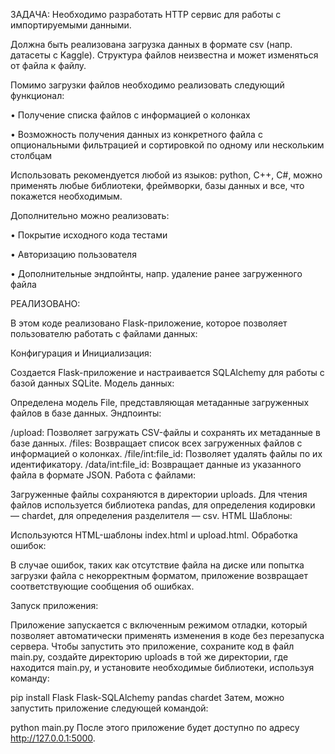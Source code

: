 ЗАДАЧА:
Необходимо разработать HTTP сервис для работы с импортируемыми данными.

Должна быть реализована загрузка данных в формате csv (напр. датасеты с Kaggle). Структура файлов неизвестна и может изменяться от файла к файлу.

Помимо загрузки файлов необходимо реализовать следующий функционал:

•             Получение списка файлов с информацией о колонках

•             Возможность получения данных из конкретного файла с опциональными фильтрацией и сортировкой по одному или нескольким столбцам

Использовать рекомендуется любой из языков: python, C++, C#,  можно применять любые библиотеки, фреймворки, базы данных и все, что покажется необходимым.

Дополнительно можно реализовать:

•             Покрытие исходного кода тестами

•             Авторизацию пользователя

•             Дополнительные эндпойнты, напр. удаление ранее загруженного файла

РЕАЛИЗОВАНО:

В этом коде реализовано Flask-приложение, которое позволяет пользователю работать с файлами данных:

Конфигурация и Инициализация:

Создается Flask-приложение и настраивается SQLAlchemy для работы с базой данных SQLite.
Модель данных:

Определена модель File, представляющая метаданные загруженных файлов в базе данных.
Эндпоинты:

/upload: Позволяет загружать CSV-файлы и сохранять их метаданные в базе данных.
/files: Возвращает список всех загруженных файлов с информацией о колонках.
/file/int:file_id: Позволяет удалять файлы по их идентификатору.
/data/int:file_id: Возвращает данные из указанного файла в формате JSON.
Работа с файлами:

Загруженные файлы сохраняются в директории uploads.
Для чтения файлов используется библиотека pandas, для определения кодировки — chardet, для определения разделителя — csv.
HTML Шаблоны:

Используются HTML-шаблоны index.html и upload.html.
Обработка ошибок:

В случае ошибок, таких как отсутствие файла на диске или попытка загрузки файла с некорректным форматом, приложение возвращает соответствующие сообщения об ошибках.

Запуск приложения:

Приложение запускается с включенным режимом отладки, который позволяет автоматически применять изменения в коде без перезапуска сервера.
Чтобы запустить это приложение, сохраните код в файл main.py, создайте директорию uploads в той же директории, где находится main.py, и установите необходимые библиотеки, используя команду:

pip install Flask Flask-SQLAlchemy pandas chardet
Затем, можно запустить приложение следующей командой:

python main.py
После этого приложение будет доступно по адресу http://127.0.0.1:5000.
